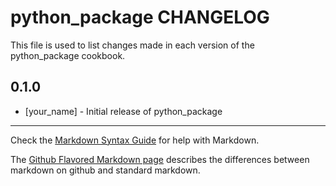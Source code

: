 python_package CHANGELOG
========================

This file is used to list changes made in each version of the python_package cookbook.

0.1.0
-----
- [your_name] - Initial release of python_package

- - -
Check the [Markdown Syntax Guide](http://daringfireball.net/projects/markdown/syntax) for help with Markdown.

The [Github Flavored Markdown page](http://github.github.com/github-flavored-markdown/) describes the differences between markdown on github and standard markdown.
